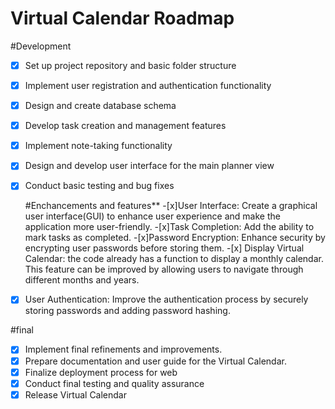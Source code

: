 # Virtual Calendar Roadmap
#Development

- [X] Set up project repository and basic folder structure
- [X] Implement user registration and authentication functionality
- [X] Design and create database schema
- [X] Develop task creation and management features
- [X] Implement note-taking functionality
- [X] Design and develop user interface for the main planner view
- [X] Conduct basic testing and bug fixes

  #Enchancements and features** -[x]User Interface: Create a graphical user interface(GUI) to enhance user experience and make the application more user-friendly.
  -[x]Task Completion: Add the ability to mark tasks as completed. -[x]Password Encryption: Enhance security by encrypting user passwords before storing them. -[x] 
   Display Virtual Calendar: the code already has a function to display a monthly calendar. This feature can be improved by allowing users to navigate through 
   different months and years.
  
- [x] User Authentication: Improve the authentication process by securely storing passwords and adding password hashing.

#final

- [X] Implement final refinements and improvements.
- [X] Prepare documentation and user guide for the Virtual Calendar.
- [X] Finalize deployment process for web
- [X] Conduct final testing and quality assurance
- [X] Release Virtual Calendar
